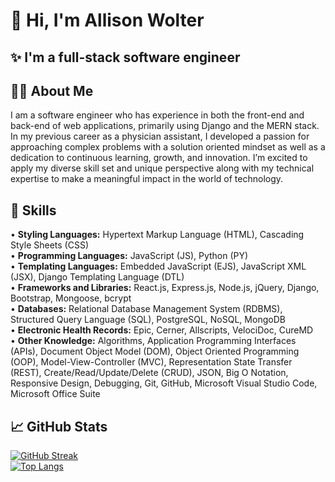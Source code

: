 # 👋 Hi, I'm Allison Wolter

## ✨  I'm a full-stack software engineer

## 👩🏻 About Me
I am a software engineer who has experience in both the front-end and back-end of web applications, primarily using Django and the MERN stack. In my previous career as a physician assistant, I developed a passion for approaching complex problems with a solution oriented mindset as well as a dedication to continuous learning, growth, and innovation. I’m excited to apply my diverse skill set and unique perspective along with my technical expertise to make a meaningful impact in the world of technology.

## 🧠 Skills
•	**Styling Languages:** Hypertext Markup Language (HTML), Cascading Style Sheets (CSS) <br>
•	**Programming Languages:** JavaScript (JS), Python (PY) <br>
•	**Templating Languages:** Embedded JavaScript (EJS), JavaScript XML (JSX), Django Templating Language (DTL) <br>
•	**Frameworks and Libraries:** React.js, Express.js, Node.js, jQuery, Django, Bootstrap, Mongoose, bcrypt <br>
•	**Databases:** Relational Database Management System (RDBMS), Structured Query Language (SQL), PostgreSQL, NoSQL, MongoDB <br>
•	**Electronic Health Records:** Epic, Cerner, Allscripts, VelociDoc, CureMD <br>
•	**Other Knowledge:** Algorithms, Application Programming Interfaces (APIs), Document Object Model (DOM), Object Oriented Programming (OOP), Model-View-Controller (MVC), Representation State Transfer (REST), Create/Read/Update/Delete (CRUD), JSON, Big O Notation, Responsive Design, Debugging, Git, GitHub, Microsoft Visual Studio Code, Microsoft Office Suite <br>

## 📈 GitHub Stats
[![GitHub Streak](https://streak-stats.demolab.com/?user=awolter27&theme=dark)](https://git.io/streak-stats) <br>
[![Top Langs](https://github-readme-stats.vercel.app/api/top-langs/?username=awolter27&layout=compact&theme=vision-friendly-highcontrast)](https://github.com/anuraghazra/github-readme-stats) 
